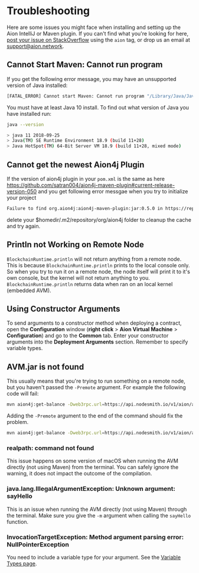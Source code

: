 # Troubleshooting

Here are some issues you might face when installing and setting up the Aion IntelliJ or Maven plugin. If you can't find what you're looking for here, [post your issue on StackOverflow](https://stackoverflow.com/search?q=aion) using the `aion` tag, or drop us an email at [support@aion.network](mailto:support@aion.network).

## Cannot Start Maven: Cannot run program

If you get the following error message, you may have an unsupported version of Java installed:

```bash
[FATAL_ERROR] Cannot start Maven: Cannot run program "/Library/Java/JavaVirtualMachines/1.6.0.jdk/Contents/Home/bin/java" (in directory "/private/var/folders/78/srvycpg54732ptgzj7qcvqh00000gn/T/archetypetmp"): error=2, No such file or directory
```

You must have at least Java 10 install. To find out what version of Java you have installed run:

```bash
java --version

> java 11 2018-09-25
> Java(TM) SE Runtime Environment 18.9 (build 11+28)
> Java HotSpot(TM) 64-Bit Server VM 18.9 (build 11+28, mixed mode)
```

## Cannot get the newest Aion4j Plugin

If the version of aion4j plugin in your `pom.xml` is the same as here https://github.com/satran004/aion4j-maven-plugin#current-release-version-050 and you get following error messgae when you try to initialize your project

```bash
Failure to find org.aion4j:aion4j-maven-plugin:jar:0.5.0 in https://repo.maven.apache.org/maven2
```

delete your $homedir/.m2/repository/org/aion4j folder to cleanup the cache and try again.

## Println not Working on Remote Node

`BlockchainRuntime.println` will not return anything from a remote node. This is because `BlockchainRuntime.println` prints to the local console only. So when you try to run it on a remote node, the node itself will print it to it's own console, but the kernel will not return anything to you. `BlockchainRuntime.println` returns data when ran on an local kernel (embedded AVM).

## Using Constructor Arguments

To send arguments to a constructor method when deploying a contract, open the **Configuration** window (**right click** > **Aion Virtual Machine** > **Configuration**) and go to the **Common** tab. Enter your constructor arguments into the **Deployment Arguments** section. Remember to specify variable types.

## AVM.jar is not found

This usually means that you're trying to run something on a remote node, but you haven't passed the `-Premote` argument. For example the following code will fail:

```bash
mvn aion4j:get-balance -Dweb3rpc.url=https://api.nodesmith.io/v1/aion/avmtestnet/jsonrpc?apiKey=AABBCCDDEEFF112233445566 -Daccount=0xaabbccddeeff112233445566a1b2c3d4e5f6
```

Adding the `-Premote` argument to the end of the command should fix the problem.

```bash
mvn aion4j:get-balance -Dweb3rpc.url=https://api.nodesmith.io/v1/aion/avmtestnet/jsonrpc?apiKey=AABBCCDDEEFF112233445566 -Daccount=0xaabbccddeeff112233445566a1b2c3d4e5f6 -Premote
```

### realpath: command not found

This issue happens on some version of macOS when running the AVM directly (not using Maven) from the terminal. You can safely ignore the warning, it does not impact the outcome of the compilation.

### java.lang.IllegalArgumentException: Unknown argument: sayHello

This is an issue when running the AVM directly (not using Maven) through the terminal. Make sure you give the `-m` argument when calling the `sayHello` function.

### InvocationTargetException: Method argument parsing error: NullPointerException

You need to include a variable type for your argument. See the [Variable Types page](/aion-virtual-machine/troubleshooting).